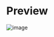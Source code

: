 # Preview
![image](https://github.com/xaviedoanhduy/owl_dashboard/assets/90429015/a39d0096-aaaa-4a1d-a058-137df486a8ba)
